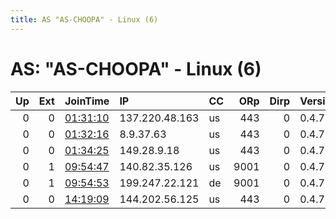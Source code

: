 ```yaml
---
title: AS "AS-CHOOPA" - Linux (6)
---
```


# AS: "AS-CHOOPA" - Linux (6)

|   Up |   Ext | JoinTime                                                                                              | IP             | CC   |   ORp |   Dirp | Version   | Contact   | Nickname            |   eFamMembers |
|-----:|------:|:------------------------------------------------------------------------------------------------------|:---------------|:-----|------:|-------:|:----------|:----------|:--------------------|--------------:|
|    0 |     0 | [01:31:10](https://nusenu.github.io/OrNetStats/w/relay/EA9354CA96E68BB7932DC33C03B911F938CCFBFE.html) | 137.220.48.163 | us   |   443 |      0 | 0.4.7.13  | None      | yIJ1SMwb8QQ1ExQvZlq |             1 |
|    0 |     0 | [01:32:16](https://nusenu.github.io/OrNetStats/w/relay/7A9E87B0CA1226C0FB86F80E116CADCD93F9C3DB.html) | 8.9.37.63      | us   |   443 |      0 | 0.4.7.13  | None      | 7Pg26TbYESOJZ5Sbaxy |             1 |
|    0 |     0 | [01:34:25](https://nusenu.github.io/OrNetStats/w/relay/F12476484F0F282298CD28C2CECE2B5E3B30BCC4.html) | 149.28.9.18    | us   |   443 |      0 | 0.4.7.13  | None      | H2EGgFRSqBYitSyFD4V |             1 |
|    0 |     1 | [09:54:47](https://nusenu.github.io/OrNetStats/w/relay/B0DBA9B4E801297A0FA4ED840C39F8BC3D5D8AC6.html) | 140.82.35.126  | us   |  9001 |      0 | 0.4.7.10  | None      | lzreal              |             1 |
|    0 |     1 | [09:54:53](https://nusenu.github.io/OrNetStats/w/relay/CFDAC3523D8A2B141F40B0923F13B53AD7A8542E.html) | 199.247.22.121 | de   |  9001 |      0 | 0.4.7.10  | None      | lzreal              |             1 |
|    0 |     0 | [14:19:09](https://nusenu.github.io/OrNetStats/w/relay/555388AC7E0509C2FF668EA751D431337498F783.html) | 144.202.56.125 | us   |   443 |      0 | 0.4.7.13  | None      | iWF1kSShAVLcm4I71t9 |             1 |
